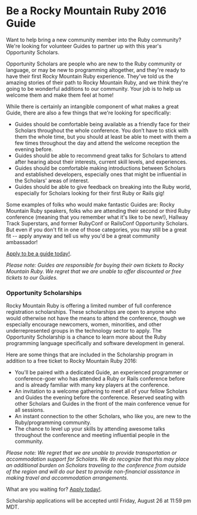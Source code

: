 # Be a Rocky Mountain Ruby 2016 Guide

Want to help bring a new community member into the Ruby community? We're looking for volunteer Guides to partner up with this year's Opportunity Scholars.

Opportunity Scholars are people who are new to the Ruby community or language, or may be new to programming altogether, and they're ready to have their first Rocky Mountain Ruby experience. They've told us the amazing stories of their path to Rocky Mountain Ruby, and we think they're going to be wonderful additions to our community. Your job is to help us welcome them and make them feel at home!

While there is certainly an intangible component of what makes a great Guide, there are also a few things that we're looking for specifically:

* Guides should be comfortable being available as a friendly face for their Scholars throughout the whole conference. You don’t have to stick with them the whole time, but you should at least be able to meet with them a few times throughout the day and attend the welcome reception the evening before.
* Guides should be able to recommend great talks for Scholars to attend after hearing about their interests, current skill levels, and experiences.
* Guides should be comfortable making introductions between Scholars and established developers, especially ones that might be influential in the Scholars' areas of interest.
* Guides should be able to give feedback on breaking into the Ruby world, especially for Scholars looking for their first Ruby or Rails gig!

Some examples of folks who would make fantastic Guides are: Rocky Mountain Ruby speakers, folks who are attending their second or third Ruby conference (meaning that you remember what it's like to be new!), Hallway Track Superstars, and former RubyConf or RailsConf Opportunity Scholars. But even if you don't fit in one of those categories, you may still be a great fit -- apply anyway and tell us why you'd be a great community ambassador!

[Apply to be a guide today!](https://docs.google.com/a/turbovote.org/forms/d/e/1FAIpQLSfYE0NrfPMVa7IaDHRff2x9A3Fb3O1OQ8pRFxiPkjpwvNl_-A/viewform?c=0&w=1).

*Please note: Guides are responsible for buying their own tickets to Rocky Mountain Ruby. We regret that we are unable to offer discounted or free tickets to our Guides.*

### Opportunity Scholarships

Rocky Mountain Ruby is offering a limited number of full conference registration scholarships. These scholarships are open to anyone who would otherwise not have the means to attend the conference, though we especially encourage newcomers, women, minorities, and other underrepresented groups in the technology sector to apply. The Opportunity Scholarship is a chance to learn more about the Ruby programming language specifically and software development in general.

Here are some things that are included in the Scholarship program in addition to a free ticket to Rocky Mountain Ruby 2016:

* You'll be paired with a dedicated Guide, an experienced programmer or conference-goer who has attended a Ruby or Rails conference before and is already familiar with many key players at the conference.
* An invitation to a welcome gathering to meet all of your fellow Scholars and Guides the evening before the conference. Reserved seating with other Scholars and Guides in the front of the main conference venue for all sessions.  
* An instant connection to the other Scholars, who like you, are new to the Ruby/programming community.
* The chance to level up your skills by attending awesome talks throughout the conference and meeting influential people in the community.

*Please note: We regret that we are unable to provide transportation or accommodation support for Scholars. We do recognize that this may place an additional burden on Scholars traveling to the conference from outside of the region and will do our best to provide non-financial assistance in making travel and accommodation arrangements.*

What are you waiting for? [Apply today!](https://docs.google.com/a/turbovote.org/forms/d/e/1FAIpQLSe03wH1CnuXAYG1WqDMXndfyvradmn8mc-9-e_WN2fqV9jdiw/viewform?c=0&w=1).

Scholarship applications will be accepted until Friday, August 26 at 11:59 pm MDT.
